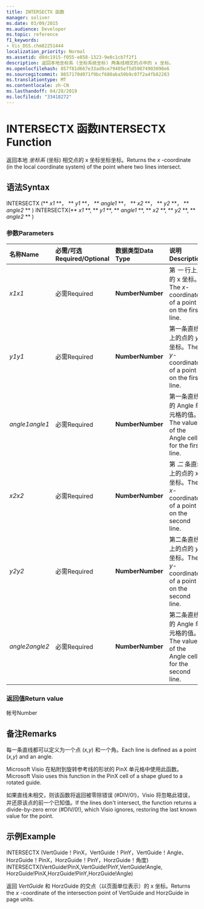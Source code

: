 ```yaml
---
title: INTERSECTX 函数
manager: soliver
ms.date: 03/09/2015
ms.audience: Developer
ms.topic: reference
f1_keywords:
- Vis_DSS.chm82251444
localization_priority: Normal
ms.assetid: d8dc1915-f055-e858-1323-9e8c1cb7f2f1
description: 返回本地坐标系 (坐标系统坐标) 两条线相交的点中的 x 坐标。
ms.openlocfilehash: 857f81d667e33ad9ce79405ef5d59874903098e6
ms.sourcegitcommit: 8657170d071f9bcf680aba50b9c07f2a4fb82283
ms.translationtype: MT
ms.contentlocale: zh-CN
ms.lasthandoff: 04/28/2019
ms.locfileid: "33418272"
---
```

# <a name="intersectx-function"></a><span data-ttu-id="27f00-103">INTERSECTX 函数</span><span class="sxs-lookup"><span data-stu-id="27f00-103">INTERSECTX Function</span></span>

<span data-ttu-id="27f00-104">返回本地  *坐标系*  (坐标) 相交点的 x 坐标坐标坐标。</span><span class="sxs-lookup"><span data-stu-id="27f00-104">Returns the  *x*  -coordinate (in the local coordinate system) of the point where two lines intersect.</span></span> 
  
## <a name="syntax"></a><span data-ttu-id="27f00-105">语法</span><span class="sxs-lookup"><span data-stu-id="27f00-105">Syntax</span></span>

<span data-ttu-id="27f00-106">INTERSECTX (\*\* *x1* \*\*， \*\* *y1* \*\*， \*\* *angle1* \*\*， \*\* *x2* \*\*， \*\* *y2* \*\*， \*\* *angle2* \*\* ) </span><span class="sxs-lookup"><span data-stu-id="27f00-106">INTERSECTX(\*\* *x1* \*\*, \*\* *y1* \*\*, \*\* *angle1* \*\*, \*\* *x2* \*\*, \*\* *y2* \*\*, \*\* *angle2* \*\* )</span></span> 
  
### <a name="parameters"></a><span data-ttu-id="27f00-107">参数</span><span class="sxs-lookup"><span data-stu-id="27f00-107">Parameters</span></span>

|<span data-ttu-id="27f00-108">**名称**</span><span class="sxs-lookup"><span data-stu-id="27f00-108">**Name**</span></span>|<span data-ttu-id="27f00-109">**必需/可选**</span><span class="sxs-lookup"><span data-stu-id="27f00-109">**Required/Optional**</span></span>|<span data-ttu-id="27f00-110">**数据类型**</span><span class="sxs-lookup"><span data-stu-id="27f00-110">**Data Type**</span></span>|<span data-ttu-id="27f00-111">**说明**</span><span class="sxs-lookup"><span data-stu-id="27f00-111">**Description**</span></span>|
|:-----|:-----|:-----|:-----|
| <span data-ttu-id="27f00-112">_x1_</span><span class="sxs-lookup"><span data-stu-id="27f00-112">_x1_</span></span> <br/> |<span data-ttu-id="27f00-113">必需</span><span class="sxs-lookup"><span data-stu-id="27f00-113">Required</span></span>  <br/> |<span data-ttu-id="27f00-114">**Number**</span><span class="sxs-lookup"><span data-stu-id="27f00-114">**Number**</span></span> <br/> |<span data-ttu-id="27f00-115">第  _一_ 行上点的 x 坐标。</span><span class="sxs-lookup"><span data-stu-id="27f00-115">The  _x_-coordinate of a point on the first line.</span></span>  <br/> |
| <span data-ttu-id="27f00-116">_y1_</span><span class="sxs-lookup"><span data-stu-id="27f00-116">_y1_</span></span> <br/> |<span data-ttu-id="27f00-117">必需</span><span class="sxs-lookup"><span data-stu-id="27f00-117">Required</span></span>  <br/> |<span data-ttu-id="27f00-118">**Number**</span><span class="sxs-lookup"><span data-stu-id="27f00-118">**Number**</span></span> <br/> |<span data-ttu-id="27f00-119">第一条直线上的点的  _y_ 坐标。</span><span class="sxs-lookup"><span data-stu-id="27f00-119">The  _y_-coordinate of a point on the first line.</span></span>  <br/> |
| <span data-ttu-id="27f00-120">_angle1_</span><span class="sxs-lookup"><span data-stu-id="27f00-120">_angle1_</span></span> <br/> |<span data-ttu-id="27f00-121">必需</span><span class="sxs-lookup"><span data-stu-id="27f00-121">Required</span></span>  <br/> |<span data-ttu-id="27f00-122">**Number**</span><span class="sxs-lookup"><span data-stu-id="27f00-122">**Number**</span></span> <br/> | <span data-ttu-id="27f00-123">第一条直线的 Angle 单元格的值。</span><span class="sxs-lookup"><span data-stu-id="27f00-123">The value of the Angle cell for the first line.</span></span>  <br/> |
| <span data-ttu-id="27f00-124">_x2_</span><span class="sxs-lookup"><span data-stu-id="27f00-124">_x2_</span></span> <br/> |<span data-ttu-id="27f00-125">必需</span><span class="sxs-lookup"><span data-stu-id="27f00-125">Required</span></span>  <br/> |<span data-ttu-id="27f00-126">**Number**</span><span class="sxs-lookup"><span data-stu-id="27f00-126">**Number**</span></span> <br/> |<span data-ttu-id="27f00-127">第  _二_ 条直线上的点的 x 坐标。</span><span class="sxs-lookup"><span data-stu-id="27f00-127">The  _x_-coordinate of a point on the second line.</span></span>  <br/> |
| <span data-ttu-id="27f00-128">_y2_</span><span class="sxs-lookup"><span data-stu-id="27f00-128">_y2_</span></span> <br/> |<span data-ttu-id="27f00-129">必需</span><span class="sxs-lookup"><span data-stu-id="27f00-129">Required</span></span>  <br/> |<span data-ttu-id="27f00-130">**Number**</span><span class="sxs-lookup"><span data-stu-id="27f00-130">**Number**</span></span> <br/> |<span data-ttu-id="27f00-131">第二条直线上的点的  _y_ 坐标。</span><span class="sxs-lookup"><span data-stu-id="27f00-131">The  _y_-coordinate of a point on the second line.</span></span>  <br/> |
| <span data-ttu-id="27f00-132">_angle2_</span><span class="sxs-lookup"><span data-stu-id="27f00-132">_angle2_</span></span> <br/> |<span data-ttu-id="27f00-133">必需</span><span class="sxs-lookup"><span data-stu-id="27f00-133">Required</span></span>  <br/> |<span data-ttu-id="27f00-134">**Number**</span><span class="sxs-lookup"><span data-stu-id="27f00-134">**Number**</span></span> <br/> |<span data-ttu-id="27f00-135">第二条直线的 Angle 单元格的值。</span><span class="sxs-lookup"><span data-stu-id="27f00-135">The value of the Angle cell for the second line.</span></span>  <br/> |
   
### <a name="return-value"></a><span data-ttu-id="27f00-136">返回值</span><span class="sxs-lookup"><span data-stu-id="27f00-136">Return value</span></span>

<span data-ttu-id="27f00-137">帐号</span><span class="sxs-lookup"><span data-stu-id="27f00-137">Number</span></span>
  
## <a name="remarks"></a><span data-ttu-id="27f00-138">备注</span><span class="sxs-lookup"><span data-stu-id="27f00-138">Remarks</span></span>

<span data-ttu-id="27f00-139">每一条直线都可以定义为一个点 (*x,y*) 和一个角。</span><span class="sxs-lookup"><span data-stu-id="27f00-139">Each line is defined as a point (*x,y*) and an angle.</span></span> 
  
<span data-ttu-id="27f00-140">Microsoft Visio 在粘附到旋转参考线的形状的 PinX 单元格中使用此函数。</span><span class="sxs-lookup"><span data-stu-id="27f00-140">Microsoft Visio uses this function in the PinX cell of a shape glued to a rotated guide.</span></span> 
  
<span data-ttu-id="27f00-141">如果直线未相交，则该函数将返回被零除错误 (#DIV/0!)，Visio 将忽略此错误，并还原该点的前一个已知值。</span><span class="sxs-lookup"><span data-stu-id="27f00-141">If the lines don't intersect, the function returns a divide-by-zero error (#DIV/0!), which Visio ignores, restoring the last known value for the point.</span></span> 
  
## <a name="example"></a><span data-ttu-id="27f00-142">示例</span><span class="sxs-lookup"><span data-stu-id="27f00-142">Example</span></span>

<span data-ttu-id="27f00-143">INTERSECTX (VertGuide！PinX，VertGuide！PinY，VertGuide！Angle、HorzGuide！PinX，HorzGuide！PinY，HorzGuide！角度) </span><span class="sxs-lookup"><span data-stu-id="27f00-143">INTERSECTX(VertGuide!PinX,VertGuide!PinY,VertGuide!Angle, HorzGuide!PinX,HorzGuide!PinY,HorzGuide!Angle)</span></span> 
  
<span data-ttu-id="27f00-144">返回  *VertGuide*  和 HorzGuide 的交点（以页面单位表示）的 x 坐标。</span><span class="sxs-lookup"><span data-stu-id="27f00-144">Returns the  *x*  -coordinate of the intersection point of VertGuide and HorzGuide in page units.</span></span> 
  


